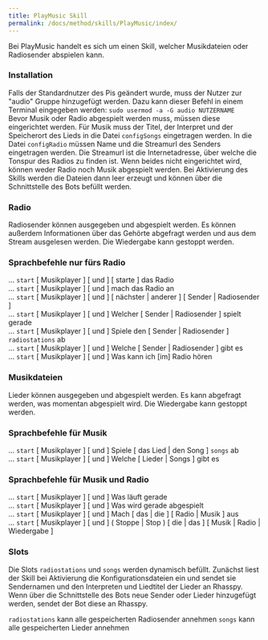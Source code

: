 ```yaml
---
title: PlayMusic Skill
permalink: /docs/method/skills/PlayMusic/index/
---
```


Bei PlayMusic handelt es sich um einen Skill, welcher Musikdateien oder Radiosender abspielen kann. 

### Installation

Falls der Standardnutzer des Pis geändert wurde, muss der Nutzer zur "audio" Gruppe hinzugefügt werden. Dazu kann dieser Befehl in einem Terminal eingegeben werden: `sudo usermod -a -G audio NUTZERNAME` <br>
Bevor Musik oder Radio abgespielt werden muss, müssen diese eingerichtet werden. Für Musik muss der Titel, der Interpret und der Speicherort des Lieds in die Datei `configSongs` eingetragen werden. In die Datei `configRadio` müssen Name und die Streamurl des Senders eingetragen werden. Die Streamurl ist die Internetadresse, über welche die Tonspur des Radios zu finden ist. Wenn beides nicht eingerichtet wird, können weder Radio noch Musik abgespielt werden. Bei Aktivierung des Skills werden die Dateien dann leer erzeugt und können über die Schnittstelle des Bots befüllt werden. 

### Radio

Radiosender können ausgegeben und abgespielt werden. Es können außerdem Informationen über das Gehörte abgefragt werden und aus dem Stream ausgelesen werden. Die Wiedergabe kann gestoppt werden. 

### Sprachbefehle nur fürs Radio

... `start` [ Musikplayer ] [ und ] [ starte ] das Radio <br>
... `start` [ Musikplayer ] [ und ] mach das Radio an <br>
... `start` [ Musikplayer ] [ und ] [ nächster | anderer ] [ Sender | Radiosender ] <br>
... `start` [ Musikplayer ] [ und ] Welcher [ Sender | Radiosender ] spielt gerade <br>
... `start` [ Musikplayer ] [ und ] Spiele den [ Sender | Radiosender ] `radiostations` ab <br>
... `start` [ Musikplayer ] [ und ] Welche [ Sender | Radiosender ] gibt es <br>
... `start` [ Musikplayer ] [ und ] Was kann ich [im] Radio hören <br>

### Musikdateien

Lieder können ausgegeben und abgespielt werden. Es kann abgefragt werden, was momentan abgespielt wird. Die Wiedergabe kann gestoppt werden.

### Sprachbefehle für Musik

... `start` [ Musikplayer ] [ und ] Spiele [ das Lied | den Song ] `songs` ab <br>
... `start` [ Musikplayer ] [ und ] Welche [ Lieder | Songs ] gibt es <br>

### Sprachbefehle für Musik und Radio

... `start` [ Musikplayer ] [ und ] Was läuft gerade <br>
... `start` [ Musikplayer ] [ und ] Was wird gerade abgespielt <br>
... `start` [ Musikplayer ] [ und ] Mach [ das | die ] [ Radio | Musik ] aus <br>
... `start` [ Musikplayer ] [ und ] ( Stoppe | Stop ) [ die | das ] [ Musik | Radio | Wiedergabe ] <br>

### Slots

Die Slots `radiostations` und `songs` werden dynamisch befüllt. Zunächst liest der Skill bei Aktivierung die Konfigurationsdateien ein und sendet sie Sendernamen und den Interpreten und Liedtitel der Lieder an Rhasspy. Wenn über die Schnittstelle des Bots neue Sender oder Lieder hinzugefügt werden, sendet der Bot diese an Rhasspy. 

`radiostations` kann alle gespeicherten Radiosender annehmen
`songs` kann alle gespeicherten Lieder annehmen